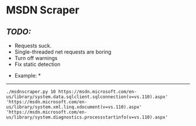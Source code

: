 MSDN Scraper
================

*TODO:*
--------------
- Requests suck.
- Single-threaded net requests are boring
- Turn off warnings
- Fix static detection

* Example: *
--------------
    ./msdnscraper.py 10 https://msdn.microsoft.com/en-us/library/system.data.sqlclient.sqlconnection(v=vs.110).aspx'  'https://msdn.microsoft.com/en-us/library/system.xml.linq.xdocument(v=vs.110).aspx' 'https://msdn.microsoft.com/en-us/library/system.diagnostics.processstartinfo(v=vs.110).aspx'
